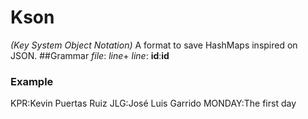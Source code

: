 # Kson
*(Key System Object Notation)*
A format to save HashMaps inspired on JSON.
##Grammar
*file*: *line*+
*line*: **id**:**id** 
### Example
KPR:Kevin Puertas Ruiz
JLG:José Luis Garrido
MONDAY:The first day
